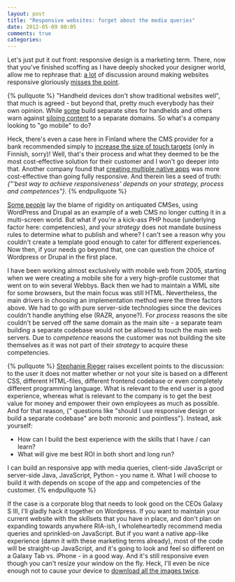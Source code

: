 ```yaml
---
layout: post
title: "Responsive websites: forget about the media queries"
date: 2012-05-09 00:05
comments: true
categories: 
---
```


Let's just put it out front: responsive design is a marketing term. There, now that you've finished scoffing as I have deeply shocked your designer world, allow me to rephrase that: [a lot](http://fitandfinish.ironworks.com/2011/05/the-future-of-web-design-will-be-responsive.html) of discussion around making websites responsive gloriously [misses the point](http://mediaqueri.es/). 

<!-- more -->

{% pullquote %}
"Handheld devices don't show traditional websites well", that much is agreed - but beyond that, pretty much everybody has their own opinion. While [some](http://www.lukew.com/ff/entry.asp?1390) build separate sites for handhelds and others warn against [siloing content](http://www.alistapart.com/articles/responsive-web-design/) to a separate domains. So what's a company looking to "go mobile" to do?

Heck, there's even a case here in Finland where the CMS provider for a bank recommended simply to [increase the size of touch targets](http://www.ch5finland.com/ajankohtaista/artikkelit/fi_FI/mobiilioptimointi/) (only in Finnish, sorry)! Well, that's their process and what they deemed to be the most cost-effective solution for their customer and I won't go deeper into that. Another company found that [creating multiple native apps](http://twitter.com/#!/dumbstereo/status/198309896402378752) was more cost-effective than going fully responsive. And therein lies a seed of truth: *{"'best way to achieve responsiveness' depends on your strategy, process and competences"}*.
{% endpullquote %}

[Some people](http://www.netmagazine.com/opinions/separate-mobile-website-no-forking-way) lay the blame of rigidity on antiquated CMSes, using WordPress and Drupal as an example of a web CMS no longer cutting it in a multi-screen world. But what if you're a kick-ass PHP house (underlying factor here: competencies), and your _strategy_ does not mandate business rules to determine what to publish and where? I can't see a reason why you couldn't create a template good enough to cater for different experiences. Now then, if your needs go beyond that, one can question the choice of Wordpress or Drupal in the first place.

I have been working almost exclusively with mobile web from 2005, starting when we were creating a mobile site for a very high-profile customer that went on to win several Webbys. Back then we had to maintain a WML site for some browsers, but the main focus was still HTML. Nevertheless, the main drivers in choosing an implementation method were the three factors above. We had to go with pure server-side technologies since the devices couldn't handle anything else (RAZR, anyone?). For _process_ reasons the site couldn't be served off the same domain as the main site - a separate team building a separate codebase would not be allowed to touch the main web servers. Due to _competence_ reasons the customer was not building the site themselves as it was not part of their _strategy_ to acquire these competencies.

{% pullquote %}
[Stephanie Rieger](http://stephanierieger.com/responsiveness-is-a-characteristic/) raises excellent points to the discussion: to the user it does not matter whether or not your site is based on a different CSS, different HTML-files, different frontend codebase or even completely different programming language. What is relevant to the end user is a good experience, whereas what is relevant to the company is to get the best value for money and empower their own employees as much as possible. And for that reason, {" questions like "should I use responsive design or build a separate codebase" are both moronic and pointless"}. Instead, ask yourself:

   * How can I build the best experience with the skills that I have / can learn?
   * What will give me best ROI in both short and long run?

I can build an responsive app with media queries, client-side JavaScript or server-side Java, JavaScript, Python - you name it. What I will choose to build it with depends on scope of the app and competencies of the customer.
{% endpullquote %}

If the case is a corporate blog that needs to look good on the CEOs Galaxy S III, I'll gladly hack it together on Wordpress. If you want to maintain your current website with the skillsets that you have in place, and don't plan on expanding towards anywhere RIA-ish, I wholeheartedly recommend media queries and sprinkled-on JavaScript. But if you want a native app-like experience (damn it with these marketing terms already), most of the code will be straight-up JavaScript, and it's going to look and feel so different on a Galaxy Tab vs. iPhone - in a good way. And it's still responsive even though you can't resize your window on the fly. Heck, I'll even be nice enough not to cause your device to [download all the images twice](http://www.bram.us/2012/03/01/the-slow-elephant-in-the-responsive-images-room/).